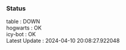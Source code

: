 ### Status


table : DOWN  
hogwarts : OK  
icy-bot : OK  
Latest Update : 2024-04-10 20:08:27.922048
